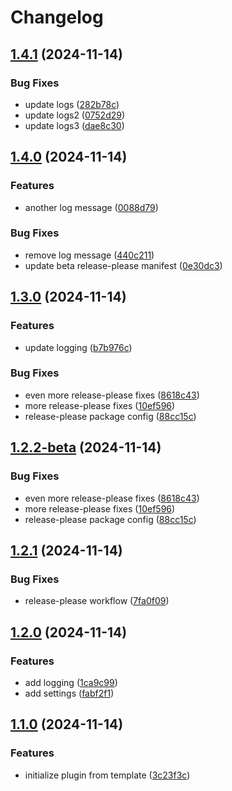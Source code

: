 # Changelog

## [1.4.1](https://github.com/baodrate/obsidian-timestampy/compare/1.4.0...1.4.1) (2024-11-14)


### Bug Fixes

* update logs ([282b78c](https://github.com/baodrate/obsidian-timestampy/commit/282b78ca61c2cf354e1f7e71bcea0a58b8c6301a))
* update logs2 ([0752d29](https://github.com/baodrate/obsidian-timestampy/commit/0752d29818776f2ae9cdd65bf7ad9a45d311f4d2))
* update logs3 ([dae8c30](https://github.com/baodrate/obsidian-timestampy/commit/dae8c3037b9a0abae202185fdbbea8ac48d8c3fb))

## [1.4.0](https://github.com/baodrate/obsidian-timestampy/compare/1.3.0...1.4.0) (2024-11-14)


### Features

* another log message ([0088d79](https://github.com/baodrate/obsidian-timestampy/commit/0088d794c2dbfd2fe713023f557fde877db497b6))


### Bug Fixes

* remove log message ([440c211](https://github.com/baodrate/obsidian-timestampy/commit/440c2117b2603fbf2580f2dafa7e4fad65a7a007))
* update beta release-please manifest ([0e30dc3](https://github.com/baodrate/obsidian-timestampy/commit/0e30dc3c86f861dbf22f6cf8704c8ba669ddf4e6))

## [1.3.0](https://github.com/baodrate/obsidian-timestampy/compare/1.2.1...1.3.0) (2024-11-14)


### Features

* update logging ([b7b976c](https://github.com/baodrate/obsidian-timestampy/commit/b7b976c680b52baa231cf9c67f21c3e5068b2635))


### Bug Fixes

* even more release-please fixes ([8618c43](https://github.com/baodrate/obsidian-timestampy/commit/8618c43432904bad025bdbf46a14b33bb4c1fc7b))
* more release-please fixes ([10ef596](https://github.com/baodrate/obsidian-timestampy/commit/10ef5963b983499ef9369d406cfe24c80cdbd796))
* release-please package config ([88cc15c](https://github.com/baodrate/obsidian-timestampy/commit/88cc15cab7aa103a38eda0007acfd18f6740a61f))

## [1.2.2-beta](https://github.com/baodrate/obsidian-timestampy/compare/1.2.1...1.2.2-beta) (2024-11-14)


### Bug Fixes

* even more release-please fixes ([8618c43](https://github.com/baodrate/obsidian-timestampy/commit/8618c43432904bad025bdbf46a14b33bb4c1fc7b))
* more release-please fixes ([10ef596](https://github.com/baodrate/obsidian-timestampy/commit/10ef5963b983499ef9369d406cfe24c80cdbd796))
* release-please package config ([88cc15c](https://github.com/baodrate/obsidian-timestampy/commit/88cc15cab7aa103a38eda0007acfd18f6740a61f))

## [1.2.1](https://github.com/baodrate/obsidian-timestampy/compare/1.2.0...1.2.1) (2024-11-14)


### Bug Fixes

* release-please workflow ([7fa0f09](https://github.com/baodrate/obsidian-timestampy/commit/7fa0f09ccf0bc565375f4b11036d4aed20c55ad2))

## [1.2.0](https://github.com/baodrate/obsidian-timestampy/compare/1.1.0...1.2.0) (2024-11-14)


### Features

* add logging ([1ca9c99](https://github.com/baodrate/obsidian-timestampy/commit/1ca9c999465a1adf95d4c5343fa85ccfd92536ef))
* add settings ([fabf2f1](https://github.com/baodrate/obsidian-timestampy/commit/fabf2f1adf4153326904de8f8ec26ea8bb2a3070))

## [1.1.0](https://github.com/baodrate/obsidian-timestampy/compare/v1.0.0...1.1.0) (2024-11-14)


### Features

* initialize plugin from template ([3c23f3c](https://github.com/baodrate/obsidian-timestampy/commit/3c23f3c92197a16856568f37864fbc7e634ef6e7))
